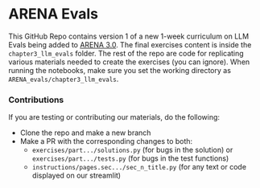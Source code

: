 # ARENA Evals

This GitHub Repo contains version 1 of a new 1-week curriculum on LLM Evals being added to [ARENA 3.0](https://github.com/callummcdougall/ARENA_3.0). The final exercises content is inside the `chapter3_llm_evals` folder. The rest of the repo are code for replicating various materials needed to create the exercises (you can ignore). When running the notebooks, make sure you set the working directory as `ARENA_evals/chapter3_llm_evals`.

### Contributions

If you are testing or contributing our materials, do the following:
* Clone the repo and make a new branch
* Make a PR with the corresponding changes to both:
    - `exercises/part.../solutions.py` (for bugs in the solution) or `exercises/part.../tests.py` (for bugs in the test functions)
    - `instructions/pages.sec.../sec_n_title.py` (for any text or code displayed on our streamlit)

